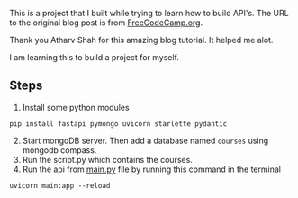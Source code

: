This is a project that I built while trying to learn how to build API's. The URL to the original blog post is from [FreeCodeCamp.org](https://www.freecodecamp.org/news/fastapi-quickstart/). 

Thank you Atharv Shah for this amazing blog tutorial. It helped me alot. 

I am learning this to build a project for myself.

## Steps
1. Install some python modules
```
pip install fastapi pymongo uvicorn starlette pydantic
```
2. Start mongoDB server. Then add a database named `courses` using mongodb compass.
3. Run the script.py which contains the courses.
4. Run the api from [main.py](main.py) file by running this command in the terminal
```
uvicorn main:app --reload
```